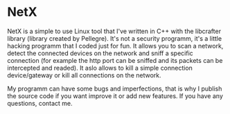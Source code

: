 # NetX
NetX is a simple to use Linux tool that I've written in C++ with the libcrafter library (library created by Pellegre). It's not a security programm, it's a little hacking programm that I coded just for fun.
It allows you to scan a network, detect the connected devices on the network and sniff a specific connection (for example the http port can be sniffed and its packets can be intercepted and readed).
It aslo allows to kill a simple connection device/gateway or kill all connections on the network.

My programm can have some bugs and imperfections, that is why I publish the source code if you want improve it or add new features.
If you have any questions, contact me.
